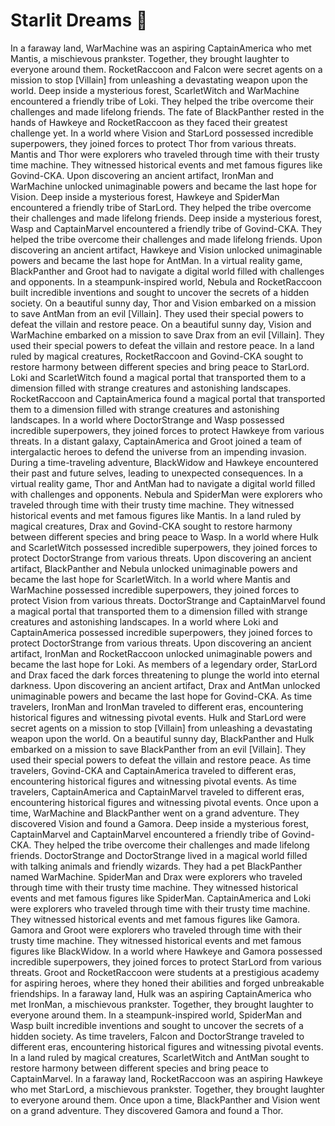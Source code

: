 # Starlit Dreams :basketball: 

In a faraway land, WarMachine was an aspiring CaptainAmerica who met Mantis, a mischievous prankster. Together, they brought laughter to everyone around them.
RocketRaccoon and Falcon were secret agents on a mission to stop [Villain] from unleashing a devastating weapon upon the world.
Deep inside a mysterious forest, ScarletWitch and WarMachine encountered a friendly tribe of Loki. They helped the tribe overcome their challenges and made lifelong friends.
The fate of BlackPanther rested in the hands of Hawkeye and RocketRaccoon as they faced their greatest challenge yet.
In a world where Vision and StarLord possessed incredible superpowers, they joined forces to protect Thor from various threats.
Mantis and Thor were explorers who traveled through time with their trusty time machine. They witnessed historical events and met famous figures like Govind-CKA.
Upon discovering an ancient artifact, IronMan and WarMachine unlocked unimaginable powers and became the last hope for Vision.
Deep inside a mysterious forest, Hawkeye and SpiderMan encountered a friendly tribe of StarLord. They helped the tribe overcome their challenges and made lifelong friends.
Deep inside a mysterious forest, Wasp and CaptainMarvel encountered a friendly tribe of Govind-CKA. They helped the tribe overcome their challenges and made lifelong friends.
Upon discovering an ancient artifact, Hawkeye and Vision unlocked unimaginable powers and became the last hope for AntMan.
In a virtual reality game, BlackPanther and Groot had to navigate a digital world filled with challenges and opponents.
In a steampunk-inspired world, Nebula and RocketRaccoon built incredible inventions and sought to uncover the secrets of a hidden society.
On a beautiful sunny day, Thor and Vision embarked on a mission to save AntMan from an evil [Villain]. They used their special powers to defeat the villain and restore peace.
On a beautiful sunny day, Vision and WarMachine embarked on a mission to save Drax from an evil [Villain]. They used their special powers to defeat the villain and restore peace.
In a land ruled by magical creatures, RocketRaccoon and Govind-CKA sought to restore harmony between different species and bring peace to StarLord.
Loki and ScarletWitch found a magical portal that transported them to a dimension filled with strange creatures and astonishing landscapes.
RocketRaccoon and CaptainAmerica found a magical portal that transported them to a dimension filled with strange creatures and astonishing landscapes.
In a world where DoctorStrange and Wasp possessed incredible superpowers, they joined forces to protect Hawkeye from various threats.
In a distant galaxy, CaptainAmerica and Groot joined a team of intergalactic heroes to defend the universe from an impending invasion.
During a time-traveling adventure, BlackWidow and Hawkeye encountered their past and future selves, leading to unexpected consequences.
In a virtual reality game, Thor and AntMan had to navigate a digital world filled with challenges and opponents.
Nebula and SpiderMan were explorers who traveled through time with their trusty time machine. They witnessed historical events and met famous figures like Mantis.
In a land ruled by magical creatures, Drax and Govind-CKA sought to restore harmony between different species and bring peace to Wasp.
In a world where Hulk and ScarletWitch possessed incredible superpowers, they joined forces to protect DoctorStrange from various threats.
Upon discovering an ancient artifact, BlackPanther and Nebula unlocked unimaginable powers and became the last hope for ScarletWitch.
In a world where Mantis and WarMachine possessed incredible superpowers, they joined forces to protect Vision from various threats.
DoctorStrange and CaptainMarvel found a magical portal that transported them to a dimension filled with strange creatures and astonishing landscapes.
In a world where Loki and CaptainAmerica possessed incredible superpowers, they joined forces to protect DoctorStrange from various threats.
Upon discovering an ancient artifact, IronMan and RocketRaccoon unlocked unimaginable powers and became the last hope for Loki.
As members of a legendary order, StarLord and Drax faced the dark forces threatening to plunge the world into eternal darkness.
Upon discovering an ancient artifact, Drax and AntMan unlocked unimaginable powers and became the last hope for Govind-CKA.
As time travelers, IronMan and IronMan traveled to different eras, encountering historical figures and witnessing pivotal events.
Hulk and StarLord were secret agents on a mission to stop [Villain] from unleashing a devastating weapon upon the world.
On a beautiful sunny day, BlackPanther and Hulk embarked on a mission to save BlackPanther from an evil [Villain]. They used their special powers to defeat the villain and restore peace.
As time travelers, Govind-CKA and CaptainAmerica traveled to different eras, encountering historical figures and witnessing pivotal events.
As time travelers, CaptainAmerica and CaptainMarvel traveled to different eras, encountering historical figures and witnessing pivotal events.
Once upon a time, WarMachine and BlackPanther went on a grand adventure. They discovered Vision and found a Gamora.
Deep inside a mysterious forest, CaptainMarvel and CaptainMarvel encountered a friendly tribe of Govind-CKA. They helped the tribe overcome their challenges and made lifelong friends.
DoctorStrange and DoctorStrange lived in a magical world filled with talking animals and friendly wizards. They had a pet BlackPanther named WarMachine.
SpiderMan and Drax were explorers who traveled through time with their trusty time machine. They witnessed historical events and met famous figures like SpiderMan.
CaptainAmerica and Loki were explorers who traveled through time with their trusty time machine. They witnessed historical events and met famous figures like Gamora.
Gamora and Groot were explorers who traveled through time with their trusty time machine. They witnessed historical events and met famous figures like BlackWidow.
In a world where Hawkeye and Gamora possessed incredible superpowers, they joined forces to protect StarLord from various threats.
Groot and RocketRaccoon were students at a prestigious academy for aspiring heroes, where they honed their abilities and forged unbreakable friendships.
In a faraway land, Hulk was an aspiring CaptainAmerica who met IronMan, a mischievous prankster. Together, they brought laughter to everyone around them.
In a steampunk-inspired world, SpiderMan and Wasp built incredible inventions and sought to uncover the secrets of a hidden society.
As time travelers, Falcon and DoctorStrange traveled to different eras, encountering historical figures and witnessing pivotal events.
In a land ruled by magical creatures, ScarletWitch and AntMan sought to restore harmony between different species and bring peace to CaptainMarvel.
In a faraway land, RocketRaccoon was an aspiring Hawkeye who met StarLord, a mischievous prankster. Together, they brought laughter to everyone around them.
Once upon a time, BlackPanther and Vision went on a grand adventure. They discovered Gamora and found a Thor.